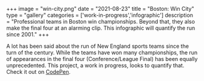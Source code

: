 +++
image = "win-city.png"
date = "2021-08-23"
title = "Boston: Win City"
type = "gallery"
categories = ['work-in-progress','infographic']
description = "Professional teams in Boston win championships. Beyond that, they also make the final four at an alarming clip. This infographic will quantify the run since 2001."
+++

A lot has been said about the run of New England sports teams since the turn of the century. While the teams have won many championships, the run of appearances in the final four (Conference/League Final) has been equally unprecedented. This project, a work in progress, looks to quantify that. Check it out on [CodePen](https://cdpn.io/robpetrin/debug/gOxOdej).